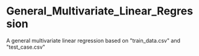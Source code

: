 # General_Multivariate_Linear_Regression
A general multivariate linear regression based on "train_data.csv" and "test_case.csv"
